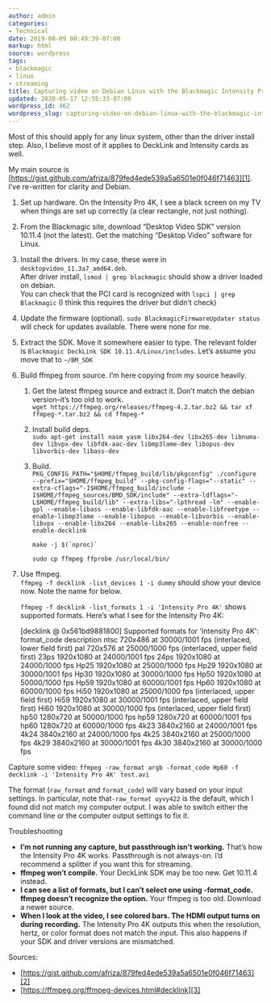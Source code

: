 ```yaml
---
author: admin
categories:
- Technical
date: 2019-08-09 00:49:39-07:00
markup: html
source: wordpress
tags:
- blackmagic
- linux
- streaming
title: Capturing video on Debian Linux with the Blackmagic Intensity Pro 4K card
updated: 2020-05-17 12:55:33-07:00
wordpress_id: 462
wordpress_slug: capturing-video-on-debian-linux-with-the-blackmagic-intensity-pro-4k-card
---
```

Most of this should apply for any linux system, other than the driver install step. Also, I believe most of it applies to DeckLink and Intensity cards as well.

My main source is [https://gist.github.com/afriza/879fed4ede539a5a6501e0f046f71463][1]. I’ve re-written for clarity and Debian.

1.  Set up hardware. On the Intensity Pro 4K, I see a black screen on my TV when things are set up correctly (a clear rectangle, not just nothing).
2.  From the Blackmagic site, download “Desktop Video SDK” version 10.11.4 (not the latest). Get the matching “Desktop Video” software for Linux.
3.  Install the drivers. In my case, these were in `desktopvideo_11.3a7_amd64.deb`.  
    After driver install, `lsmod | grep blackmagic` should show a driver loaded on debian.  
    You can check that the PCI card is recognized with `lspci | grep Blackmagic` (I think this requires the driver but didn’t check)
4.  Update the firmware (optional). `sudo BlackmagicFirmwareUpdater status` will check for updates available. There were none for me.
5.  Extract the SDK. Move it somewhere easier to type. The relevant folder is `Blackmagic DeckLink SDK 10.11.4/Linux/includes`. Let’s assume you move that to `~/BM_SDK`
6.  Build ffmpeg from source. I’m here copying from my source heavily.
    1.  Get the latest ffmpeg source and extract it. Don’t match the debian version–it’s too old to work.  
        `wget https://ffmpeg.org/releases/ffmpeg-4.2.tar.bz2 && tar xf ffmpeg-*.tar.bz2 && cd ffmpeg-*`
    2.  Install build deps.  
        `sudo apt-get install nasm yasm libx264-dev libx265-dev libnuma-dev libvpx-dev libfdk-aac-dev libmp3lame-dev libopus-dev libvorbis-dev libass-dev`
    3.  Build.  
        `PKG_CONFIG_PATH="$HOME/ffmpeg_build/lib/pkgconfig" ./configure --prefix="$HOME/ffmpeg_build" --pkg-config-flags="--static" --extra-cflags="-I$HOME/ffmpeg_build/include -I$HOME/ffmpeg_sources/BMD_SDK/include" --extra-ldflags="-L$HOME/ffmpeg_build/lib" --extra-libs="-lpthread -lm" --enable-gpl --enable-libass --enable-libfdk-aac --enable-libfreetype --enable-libmp3lame --enable-libopus --enable-libvorbis --enable-libvpx --enable-libx264 --enable-libx265 --enable-nonfree --enable-decklink`  
          
        `` make -j $(`nproc)` ``  
          
        `sudo cp ffmpeg ffprobe /usr/local/bin/`
7.  Use ffmpeg.  
    `ffmpeg -f decklink -list_devices 1 -i dummy` should show your device now. Note the name for below.  
      
    `ffmpeg -f decklink -list_formats 1 -i 'Intensity Pro 4K'` shows supported formats. Here’s what I see for the Intensity Pro 4K:

    [decklink @ 0x561bd9881800] Supported formats for 'Intensity Pro 4K':
            format_code     description
            ntsc            720x486 at 30000/1001 fps (interlaced, lower field first)
            pal             720x576 at 25000/1000 fps (interlaced, upper field first)
            23ps            1920x1080 at 24000/1001 fps
            24ps            1920x1080 at 24000/1000 fps
            Hp25            1920x1080 at 25000/1000 fps
            Hp29            1920x1080 at 30000/1001 fps
            Hp30            1920x1080 at 30000/1000 fps
            Hp50            1920x1080 at 50000/1000 fps
            Hp59            1920x1080 at 60000/1001 fps
            Hp60            1920x1080 at 60000/1000 fps
            Hi50            1920x1080 at 25000/1000 fps (interlaced, upper field first)
            Hi59            1920x1080 at 30000/1001 fps (interlaced, upper field first)
            Hi60            1920x1080 at 30000/1000 fps (interlaced, upper field first)
            hp50            1280x720 at 50000/1000 fps
            hp59            1280x720 at 60000/1001 fps
            hp60            1280x720 at 60000/1000 fps
            4k23            3840x2160 at 24000/1001 fps
            4k24            3840x2160 at 24000/1000 fps
            4k25            3840x2160 at 25000/1000 fps
            4k29            3840x2160 at 30000/1001 fps
            4k30            3840x2160 at 30000/1000 fps
    

Capture some video: `ffmpeg -raw_format argb -format_code Hp60 -f decklink -i 'Intensity Pro 4K' test.avi`

The format (`raw_format` and `format_code`) will vary based on your input settings. In particular, note that`-raw_format uyvy422` is the default, which I found did not match my computer output. I was able to switch either the command line or the computer output settings to fix it.

Troubleshooting

-   **I’m not running any capture, but passthrough isn’t working.** That’s how the Intensity Pro 4K works. Passthrough is not always-on. I’d recommend a splitter if you want this for streaming.
-   **ffmpeg won’t compile.** Your DeckLink SDK may be too new. Get 10.11.4 instead.
-   **I can see a list of formats, but I can’t select one using -format\_code. ffmpeg doesn’t recognize the option.** Your ffmpeg is too old. Download a newer source.
-   **When I look at the video, I see colored bars. The HDMI output turns on during recording.** The Intensity Pro 4K outputs this when the resolution, hertz, or color format does not match the input. This also happens if your SDK and driver versions are mismatched.

Sources:

-   [https://gist.github.com/afriza/879fed4ede539a5a6501e0f046f71463][2]
-   [https://ffmpeg.org/ffmpeg-devices.html#decklink][3]

[1]: https://gist.github.com/afriza/879fed4ede539a5a6501e0f046f71463
[2]: https://gist.github.com/afriza/879fed4ede539a5a6501e0f046f71463
[3]: https://ffmpeg.org/ffmpeg-devices.html#decklink
